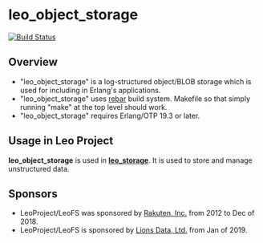# leo_object_storage

[![Build Status](https://secure.travis-ci.org/leo-project/leo_object_storage.png?branch=develop)](http://travis-ci.org/leo-project/leo_object_storage)

## Overview

* "leo_object_storage" is a log-structured object/BLOB storage which is used for including in Erlang's applications.
* "leo_object_storage" uses [rebar](https://github.com/basho/rebar) build system. Makefile so that simply running "make" at the top level should work.
* "leo_object_storage" requires Erlang/OTP 19.3 or later.

## Usage in Leo Project

**leo_object_storage** is used in [**leo_storage**](https://github.com/leo-project/leo_storage). It is used to store and manage unstructured data.

## Sponsors

* LeoProject/LeoFS was sponsored by [Rakuten, Inc.](https://global.rakuten.com/corp/) from 2012 to Dec of 2018.
* LeoProject/LeoFS is sponsored by [Lions Data, Ltd.](https://lions-data.com/) from Jan of 2019.

